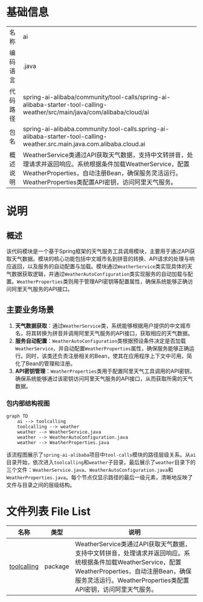# 基础信息

|      |      |
|------|------|
| 名称 | ai |
| 编码语言 | .java |
| 代码路径 | spring-ai-alibaba/community/tool-calls/spring-ai-alibaba-starter-tool-calling-weather/src/main/java/com/alibaba/cloud/ai |
| 包名 | spring-ai-alibaba.community.tool-calls.spring-ai-alibaba-starter-tool-calling-weather.src.main.java.com.alibaba.cloud.ai |
| 概述说明 | WeatherService类通过API获取天气数据，支持中文转拼音，处理请求并返回响应。系统根据条件加载WeatherService，配置WeatherProperties，自动注册Bean，确保服务灵活运行。WeatherProperties类配置API密钥，访问阿里天气服务。 |

# 说明

## 概述
该代码模块是一个基于Spring框架的天气服务工具调用模块，主要用于通过API获取天气数据。模块的核心功能包括中文城市名到拼音的转换、API请求的处理与响应返回，以及服务的自动配置与加载。模块通过`WeatherService`类实现具体的天气数据获取逻辑，并通过`WeatherAutoConfiguration`类实现服务的自动加载与配置。`WeatherProperties`类则用于管理API密钥等配置属性，确保系统能够正确访问阿里天气服务的API接口。

## 主要业务场景
1. **天气数据获取**：通过`WeatherService`类，系统能够根据用户提供的中文城市名，将其转换为拼音并调用阿里天气服务的API接口，获取相应的天气数据。
2. **服务自动配置**：`WeatherAutoConfiguration`类根据预设条件决定是否加载`WeatherService`，并自动配置`WeatherProperties`属性，确保服务能够正确运行。同时，该类还负责注册相关的Bean，使其在应用程序上下文中可用，简化了Bean的管理和注册。
3. **API密钥管理**：`WeatherProperties`类用于配置阿里天气工具调用的API密钥，确保系统能够通过该密钥访问阿里天气服务的API接口，从而获取所需的天气数据。


### 包内部结构视图

```mermaid
graph TD
    ai --> toolcalling
    toolcalling --> weather
    weather --> WeatherService.java
    weather --> WeatherAutoConfiguration.java
    weather --> WeatherProperties.java
```

该流程图展示了`spring-ai-alibaba`项目中`tool-calls`模块的路径层级关系。从`ai`目录开始，依次进入`toolcalling`和`weather`子目录，最后展示了`weather`目录下的三个文件：`WeatherService.java`、`WeatherAutoConfiguration.java`和`WeatherProperties.java`。每个节点仅显示路径的最后一级元素，清晰地反映了文件与目录之间的层级结构。

# 文件列表 File List

| 名称   | 类型  | 说明 |
|-------|------|-------------|
| [toolcalling](toolcalling/_module.md) | package | WeatherService类通过API获取天气数据，支持中文转拼音，处理请求并返回响应。系统根据条件加载WeatherService，配置WeatherProperties，自动注册Bean，确保服务灵活运行。WeatherProperties类配置API密钥，访问阿里天气服务。 |


